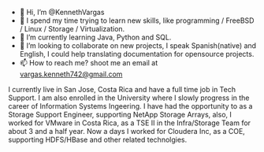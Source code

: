 - 👋 Hi, I’m @KennethVargas
- 👀 I spend my time trying to learn new skills, like programming / FreeBSD / Linux / Storage / Virtualization.
- 🌱 I’m currently learning Java, Python and SQL.
- 💞️ I’m looking to collaborate on new projects, I speak Spanish(native) and English, I could help translating documentation for opensource projects.
- 📫 How to reach me? shoot me an email at vargas.kenneth742@gmail.com


I currently live in San Jose, Costa Rica and have a full time job in Tech Support.
I am also enrolled in the University where I slowly progress in the career of Information Systems Ingeering.
I have had the opportunity to as a Storage Support Engineer, supporting NetApp Storage Arrays, also, I worked for VMware in Costa Rica, as a TSE II in the Infra/Storage Team  for about 3 and a half year.
Now a days I worked for Cloudera Inc, as a COE, supporting HDFS/HBase and other related technolgies.
